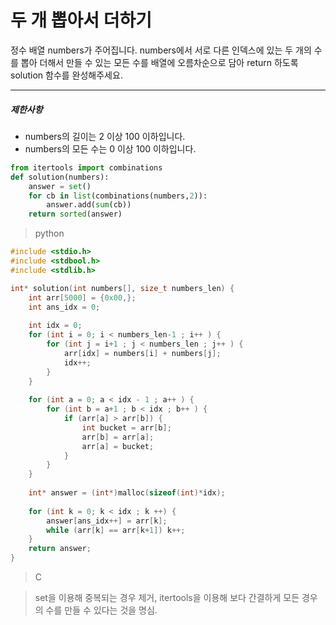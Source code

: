 # 두 개 뽑아서 더하기

정수 배열 numbers가 주어집니다. numbers에서 서로 다른 인덱스에 있는 두 개의 수를 뽑아 더해서 만들 수 있는 모든 수를 배열에 오름차순으로 담아 return 하도록 solution 함수를 완성해주세요.

------

##### 제한사항

- numbers의 길이는 2 이상 100 이하입니다.
- numbers의 모든 수는 0 이상 100 이하입니다.

```python
from itertools import combinations 
def solution(numbers):
    answer = set()
    for cb in list(combinations(numbers,2)):
        answer.add(sum(cb))
    return sorted(answer)
```

> python

```C
#include <stdio.h>
#include <stdbool.h>
#include <stdlib.h>

int* solution(int numbers[], size_t numbers_len) {
    int arr[5000] = {0x00,};
    int ans_idx = 0;
    
    int idx = 0;
    for (int i = 0; i < numbers_len-1 ; i++ ) {
        for (int j = i+1 ; j < numbers_len ; j++ ) {
            arr[idx] = numbers[i] + numbers[j];
            idx++;
        }
    }
    
    for (int a = 0; a < idx - 1 ; a++ ) {
        for (int b = a+1 ; b < idx ; b++ ) {
            if (arr[a] > arr[b]) {
                int bucket = arr[b];
                arr[b] = arr[a];
                arr[a] = bucket; 
            }
        }
    }
    
    int* answer = (int*)malloc(sizeof(int)*idx);
    
    for (int k = 0; k < idx ; k ++) {
        answer[ans_idx++] = arr[k];
        while (arr[k] == arr[k+1]) k++;
    }
    return answer;
}
```

> C

> set을 이용해 중복되는 경우 제거, itertools을 이용해 보다 간결하게 모든 경우의 수를 만들 수 있다는 것을 명심.